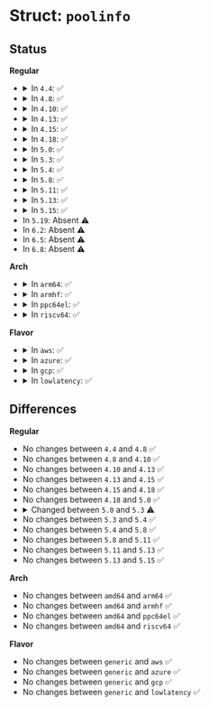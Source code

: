 # Struct: <code>poolinfo</code>

## Status
<b>Regular</b>
<ul>
<li>
<details>
<summary>In <code>4.4</code>: ✅</summary>

```c
struct poolinfo {
    int poolbitshift;
    int poolwords;
    int poolbytes;
    int poolbits;
    int poolfracbits;
    int tap1;
    int tap2;
    int tap3;
    int tap4;
    int tap5;
};
```
</details>
</li>
<li>
<details>
<summary>In <code>4.8</code>: ✅</summary>

```c
struct poolinfo {
    int poolbitshift;
    int poolwords;
    int poolbytes;
    int poolbits;
    int poolfracbits;
    int tap1;
    int tap2;
    int tap3;
    int tap4;
    int tap5;
};
```
</details>
</li>
<li>
<details>
<summary>In <code>4.10</code>: ✅</summary>

```c
struct poolinfo {
    int poolbitshift;
    int poolwords;
    int poolbytes;
    int poolbits;
    int poolfracbits;
    int tap1;
    int tap2;
    int tap3;
    int tap4;
    int tap5;
};
```
</details>
</li>
<li>
<details>
<summary>In <code>4.13</code>: ✅</summary>

```c
struct poolinfo {
    int poolbitshift;
    int poolwords;
    int poolbytes;
    int poolbits;
    int poolfracbits;
    int tap1;
    int tap2;
    int tap3;
    int tap4;
    int tap5;
};
```
</details>
</li>
<li>
<details>
<summary>In <code>4.15</code>: ✅</summary>

```c
struct poolinfo {
    int poolbitshift;
    int poolwords;
    int poolbytes;
    int poolbits;
    int poolfracbits;
    int tap1;
    int tap2;
    int tap3;
    int tap4;
    int tap5;
};
```
</details>
</li>
<li>
<details>
<summary>In <code>4.18</code>: ✅</summary>

```c
struct poolinfo {
    int poolbitshift;
    int poolwords;
    int poolbytes;
    int poolbits;
    int poolfracbits;
    int tap1;
    int tap2;
    int tap3;
    int tap4;
    int tap5;
};
```
</details>
</li>
<li>
<details>
<summary>In <code>5.0</code>: ✅</summary>

```c
struct poolinfo {
    int poolbitshift;
    int poolwords;
    int poolbytes;
    int poolbits;
    int poolfracbits;
    int tap1;
    int tap2;
    int tap3;
    int tap4;
    int tap5;
};
```
</details>
</li>
<li>
<details>
<summary>In <code>5.3</code>: ✅</summary>

```c
struct poolinfo {
    int poolbitshift;
    int poolwords;
    int poolbytes;
    int poolfracbits;
    int tap1;
    int tap2;
    int tap3;
    int tap4;
    int tap5;
};
```
</details>
</li>
<li>
<details>
<summary>In <code>5.4</code>: ✅</summary>

```c
struct poolinfo {
    int poolbitshift;
    int poolwords;
    int poolbytes;
    int poolfracbits;
    int tap1;
    int tap2;
    int tap3;
    int tap4;
    int tap5;
};
```
</details>
</li>
<li>
<details>
<summary>In <code>5.8</code>: ✅</summary>

```c
struct poolinfo {
    int poolbitshift;
    int poolwords;
    int poolbytes;
    int poolfracbits;
    int tap1;
    int tap2;
    int tap3;
    int tap4;
    int tap5;
};
```
</details>
</li>
<li>
<details>
<summary>In <code>5.11</code>: ✅</summary>

```c
struct poolinfo {
    int poolbitshift;
    int poolwords;
    int poolbytes;
    int poolfracbits;
    int tap1;
    int tap2;
    int tap3;
    int tap4;
    int tap5;
};
```
</details>
</li>
<li>
<details>
<summary>In <code>5.13</code>: ✅</summary>

```c
struct poolinfo {
    int poolbitshift;
    int poolwords;
    int poolbytes;
    int poolfracbits;
    int tap1;
    int tap2;
    int tap3;
    int tap4;
    int tap5;
};
```
</details>
</li>
<li>
<details>
<summary>In <code>5.15</code>: ✅</summary>

```c
struct poolinfo {
    int poolbitshift;
    int poolwords;
    int poolbytes;
    int poolfracbits;
    int tap1;
    int tap2;
    int tap3;
    int tap4;
    int tap5;
};
```
</details>
</li>
<li>
In <code>5.19</code>: Absent ⚠️
</li>
<li>
In <code>6.2</code>: Absent ⚠️
</li>
<li>
In <code>6.5</code>: Absent ⚠️
</li>
<li>
In <code>6.8</code>: Absent ⚠️
</li>
</ul>
<b>Arch</b>
<ul>
<li>
<details>
<summary>In <code>arm64</code>: ✅</summary>

```c
struct poolinfo {
    int poolbitshift;
    int poolwords;
    int poolbytes;
    int poolfracbits;
    int tap1;
    int tap2;
    int tap3;
    int tap4;
    int tap5;
};
```
</details>
</li>
<li>
<details>
<summary>In <code>armhf</code>: ✅</summary>

```c
struct poolinfo {
    int poolbitshift;
    int poolwords;
    int poolbytes;
    int poolfracbits;
    int tap1;
    int tap2;
    int tap3;
    int tap4;
    int tap5;
};
```
</details>
</li>
<li>
<details>
<summary>In <code>ppc64el</code>: ✅</summary>

```c
struct poolinfo {
    int poolbitshift;
    int poolwords;
    int poolbytes;
    int poolfracbits;
    int tap1;
    int tap2;
    int tap3;
    int tap4;
    int tap5;
};
```
</details>
</li>
<li>
<details>
<summary>In <code>riscv64</code>: ✅</summary>

```c
struct poolinfo {
    int poolbitshift;
    int poolwords;
    int poolbytes;
    int poolfracbits;
    int tap1;
    int tap2;
    int tap3;
    int tap4;
    int tap5;
};
```
</details>
</li>
</ul>
<b>Flavor</b>
<ul>
<li>
<details>
<summary>In <code>aws</code>: ✅</summary>

```c
struct poolinfo {
    int poolbitshift;
    int poolwords;
    int poolbytes;
    int poolfracbits;
    int tap1;
    int tap2;
    int tap3;
    int tap4;
    int tap5;
};
```
</details>
</li>
<li>
<details>
<summary>In <code>azure</code>: ✅</summary>

```c
struct poolinfo {
    int poolbitshift;
    int poolwords;
    int poolbytes;
    int poolfracbits;
    int tap1;
    int tap2;
    int tap3;
    int tap4;
    int tap5;
};
```
</details>
</li>
<li>
<details>
<summary>In <code>gcp</code>: ✅</summary>

```c
struct poolinfo {
    int poolbitshift;
    int poolwords;
    int poolbytes;
    int poolfracbits;
    int tap1;
    int tap2;
    int tap3;
    int tap4;
    int tap5;
};
```
</details>
</li>
<li>
<details>
<summary>In <code>lowlatency</code>: ✅</summary>

```c
struct poolinfo {
    int poolbitshift;
    int poolwords;
    int poolbytes;
    int poolfracbits;
    int tap1;
    int tap2;
    int tap3;
    int tap4;
    int tap5;
};
```
</details>
</li>
</ul>

## Differences
<b>Regular</b>
<ul>
<li>
No changes between <code>4.4</code> and <code>4.8</code> ✅
</li>
<li>
No changes between <code>4.8</code> and <code>4.10</code> ✅
</li>
<li>
No changes between <code>4.10</code> and <code>4.13</code> ✅
</li>
<li>
No changes between <code>4.13</code> and <code>4.15</code> ✅
</li>
<li>
No changes between <code>4.15</code> and <code>4.18</code> ✅
</li>
<li>
No changes between <code>4.18</code> and <code>5.0</code> ✅
</li>
<li>
<details>
<summary>Changed between <code>5.0</code> and <code>5.3</code> ⚠️</summary>
<ul>
<li>
<b>Field removed. </b>
<code>int poolbits</code>
</li>
</ul>
</details>
</li>
<li>
No changes between <code>5.3</code> and <code>5.4</code> ✅
</li>
<li>
No changes between <code>5.4</code> and <code>5.8</code> ✅
</li>
<li>
No changes between <code>5.8</code> and <code>5.11</code> ✅
</li>
<li>
No changes between <code>5.11</code> and <code>5.13</code> ✅
</li>
<li>
No changes between <code>5.13</code> and <code>5.15</code> ✅
</li>
</ul>
<b>Arch</b>
<ul>
<li>
No changes between <code>amd64</code> and <code>arm64</code> ✅
</li>
<li>
No changes between <code>amd64</code> and <code>armhf</code> ✅
</li>
<li>
No changes between <code>amd64</code> and <code>ppc64el</code> ✅
</li>
<li>
No changes between <code>amd64</code> and <code>riscv64</code> ✅
</li>
</ul>
<b>Flavor</b>
<ul>
<li>
No changes between <code>generic</code> and <code>aws</code> ✅
</li>
<li>
No changes between <code>generic</code> and <code>azure</code> ✅
</li>
<li>
No changes between <code>generic</code> and <code>gcp</code> ✅
</li>
<li>
No changes between <code>generic</code> and <code>lowlatency</code> ✅
</li>
</ul>

